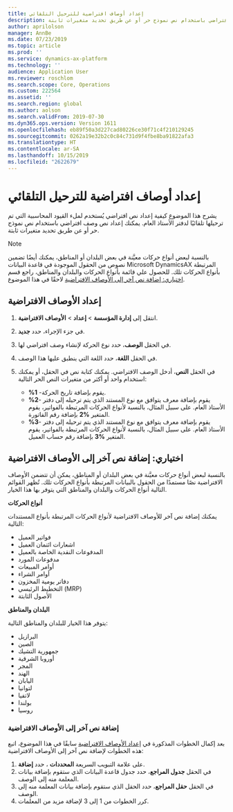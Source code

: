 ```yaml
---
title: إعداد أوصاف افتراضية للترحيل التلقائي
description: يشرح هذا الموضوع كيفية إعداد نص افتراضي يُستخدم لملء القيود المحاسبية التي تم ترحيلها تلقائيًا لدفتر الأستاذ العام. يمكنك إعداد نص وصف افتراضي باستخدام نص نموذج حر أو عن طريق تحديد متغيرات ثابتة.
author: aprilolson
manager: AnnBe
ms.date: 07/23/2019
ms.topic: article
ms.prod: ''
ms.service: dynamics-ax-platform
ms.technology: ''
audience: Application User
ms.reviewer: roschlom
ms.search.scope: Core, Operations
ms.custom: 222564
ms.assetid: ''
ms.search.region: global
ms.author: aolson
ms.search.validFrom: 2019-07-30
ms.dyn365.ops.version: Version 1611
ms.openlocfilehash: eb89f50a3d227cad80226ce30f71c4f210129245
ms.sourcegitcommit: 0262a19e32b2c0c84c731d9f4fbe8ba91822afa3
ms.translationtype: HT
ms.contentlocale: ar-SA
ms.lasthandoff: 10/15/2019
ms.locfileid: "2622679"
---
```

# <a name="set-up-default-descriptions-for-automatic-posting"></a>إعداد أوصاف افتراضية للترحيل التلقائي

يشرح هذا الموضوع كيفية إعداد نص افتراضي يُستخدم لملء القيود المحاسبية التي تم ترحيلها تلقائيًا لدفتر الأستاذ العام. يمكنك إعداد نص وصف افتراضي باستخدام نص نموذج حر أو عن طريق تحديد متغيرات ثابتة.

> [!NOTE]
> بالنسبة لبعض أنواع حركات معيَّنة في بعض البلدان أو المناطق، يمكنك أيضًا تضمين نصوص من الحقول الموجودة في قاعدة البيانات Microsoft DynamicsAX المرتبطة بأنواع الحركات تلك. للحصول علي قائمة بأنواع الحركات والبلدان والمناطق، راجع قسم [‏‫اختياري: إضافة نص آخر إلى الأوصاف الافتراضية‬](#optional-add-other-text-to-default-descriptions) لاحقًا في هذا الموضوع.

## <a name="set-up-default-descriptions"></a>إعداد الأوصاف الافتراضية

1. انتقل إلى **إدارة المؤسسة** \> **إعداد** \> **الأوصاف الافتراضية**.
2. في جزء الإجراء، حدد **جديد**.
3. في الحقل **الوصف**، حدد نوع الحركة لإنشاء وصف افتراضي لها.
4. في الحقل **اللغة**، حدد اللغة التي ينطبق عليها هذا الوصف.
5. في الحقل **النص**، أدخل الوصف الافتراضي. يمكنك كتابة نص في الحقل، أو يمكنك استخدام واحد أو أكثر من متغيرات النص الحر التالية:

    - **%1** -يقوم بإضافة تاريخ الحركة.
    - **%2**- يقوم بإضافة معرف يتوافق مع نوع المستند الذي يتم ترحيله إلى دفتر الأستاذ العام. على سبيل المثال، بالنسبة لأنواع الحركات المرتبطة بالفواتير، يقوم المتغير **%2** بإضافة رقم الفاتورة.
    - **%3**- يقوم بإضافة معرف يتوافق مع نوع المستند الذي يتم ترحيله إلى دفتر الأستاذ العام. على سبيل المثال، بالنسبة لأنواع الحركات المرتبطة بالفواتير، يقوم المتغير **%3** بإضافة رقم حساب العميل.

## <a name="optional-add-other-text-to-default-descriptions"></a>اختياري: إضافة نص آخر إلى الأوصاف الافتراضية

بالنسبة لبعض أنواع حركات معيَّنة في بعض البلدان أو المناطق، يمكن أن تتضمن الأوصاف الافتراضية نصًا مستمدًا من الحقول بالبيانات المرتبطة بأنواع الحركات تلك. تُظهر القوائم التالية أنواع الحركات والبلدان والمناطق التي يتوفر بها هذا الخيار.

**أنواع الحركات**

يمكنك إضافة نص آخر للأوصاف الافتراضية لأنواع الحركات المرتبطة بأنواع المستندات التالية:

- فواتير العميل
- اشعارات ائتمان العميل
- المدفوعات النقدية الخاصة بالعميل
- مدفوعات المورد
- أوامر المبيعات
- أوامر الشراء
- دفاتر يومية المخزون
- التخطيط الرئيسي (MRP)
- الأصول الثابتة

**البلدان والمناطق**

يتوفر هذا الخيار للبلدان والمناطق التالية:

- البرازيل
- الصين
- جمهورية التشيك
- أوروبا الشرقية
- المجر
- الهند
- اليابان
- لتوانيا
- لاتفيا
- بولندا
- روسيا

### <a name="add-text-to-default-descriptions"></a>إضافة نص آخر إلى الأوصاف الافتراضية

بعد إكمال الخطوات المذكورة في [‏‫إعداد الأوصاف الافتراضية‬](#set-up-default-descriptions) سابقًا في هذا الموضوع، اتبع هذه الخطوات لإضافة نص آخر إلى الأوصاف الافتراضية:

1. على علامة التبويب السريعة **المحددات** ، حدد **إضافة**.
2. في الحقل **‏‫جدول المراجع‬**، حدد جدول قاعدة البيانات الذي ستقوم بإضافة بيانات المعلمة منه إلى الوصف.
3. في الحقل **‏‫حقل المراجع‬**، حدد الحقل الذي ستقوم بإضافة بيانات المعلمة منه إلى الوصف.
4. كرر الخطوات من 1 إلى 3 لإضافة مزيد من المعلمات.
